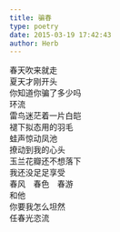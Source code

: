 ```yaml
---  
title: 骗春  
type: poetry  
date: 2015-03-19 17:42:43  
author: Herb    
---  
```

春天吹来就走  
夏天才刚开头  
你知道你骗了多少吗  
环流    
雷鸟迷茫着一片白皑  
褪下拟态用的羽毛  
蛙声惊动凤池  
撩动到我的心头  
玉兰花瓣还不想落下  
我还没足足享受  
春风　春色　春游  
和他  
你要我怎么坦然  
任春光恣流
